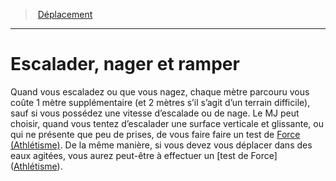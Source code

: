 ﻿---
!Generic
Id: movement_hd.md#escalader-nager-et-ramper
ParentLink: movement_hd.md#déplacement
Name: Escalader, nager et ramper
ParentName: Déplacement
NameLevel: 1
---
> [Déplacement](hd_movement.md)

---

# Escalader, nager et ramper

Quand vous escaladez ou que vous nagez, chaque mètre parcouru vous coûte 1 mètre supplémentaire (et 2 mètres s’il s’agit d’un terrain difficile), sauf si vous possédez une vitesse d’escalade ou de nage. Le MJ peut choisir, quand vous tentez d’escalader une surface verticale et glissante, ou qui ne présente que peu de prises, de vous faire faire un test de [Force (Athlétisme)](hd_abilities_strength_athletisme.md). De la même manière, si vous devez vous déplacer dans des eaux agitées, vous aurez peut-être à effectuer un [test de Force] ([Athlétisme](hd_abilities_strength_athletisme.md)).

